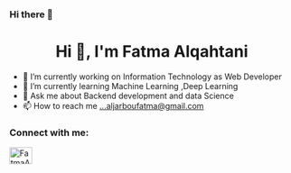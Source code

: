 ### Hi there 👋



<h1 align="center">Hi 👋, I'm Fatma Alqahtani</h1>


- 🔭 I’m currently working on Information Technology as Web Developer
- 🌱 I’m currently learning Machine Learning ,Deep Learning
- 💬 Ask me about Backend development and data Science
- 📫 How to reach me ...aljarboufatma@gmail.com

<h3 align="left">Connect with me:</h3>
<p align="left">
<a href="https://www.linkedin.com/in/fatma-alqahtani-54222590/" target="blank"><img align="center" src="https://cdn.jsdelivr.net/npm/simple-icons@3.0.1/icons/linkedin.svg" alt="FatmaAljarbou" height="30" width="40" /></a>

</p>
